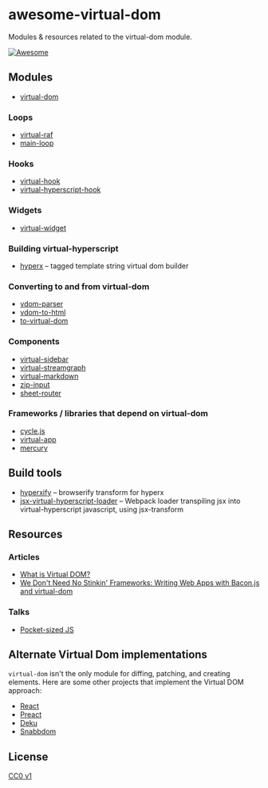 # awesome-virtual-dom
Modules &amp; resources related to the virtual-dom module.

[![Awesome](https://cdn.rawgit.com/sindresorhus/awesome/d7305f38d29fed78fa85652e3a63e154dd8e8829/media/badge.svg)](https://github.com/sindresorhus/awesome)

## Modules

- [virtual-dom](https://www.npmjs.com/package/virtual-dom)

### Loops

- [virtual-raf](https://www.npmjs.com/package/virtual-raf)
- [main-loop](https://www.npmjs.com/package/main-loop)

### Hooks

- [virtual-hook](https://github.com/yoshuawuyts/virtual-hook)
- [virtual-hyperscript-hook](https://www.npmjs.com/package/virtual-hyperscript-hook)

### Widgets

- [virtual-widget](https://github.com/yoshuawuyts/virtual-widget)

### Building virtual-hyperscript

- [hyperx](https://github.com/substack/hyperx) – tagged template string virtual dom builder

### Converting to and from virtual-dom

- [vdom-parser](https://www.npmjs.com/package/vdom-parser)
- [vdom-to-html](https://www.npmjs.com/package/vdom-to-html)
- [to-virtual-dom](https://www.npmjs.com/package/to-virtual-dom)

### Components

- [virtual-sidebar](https://github.com/yoshuawuyts/virtual-sidebar)
- [virtual-streamgraph](https://github.com/yoshuawuyts/virtual-streamgraph)
- [virtual-markdown](https://github.com/yoshuawuyts/virtual-markdown)
- [zip-input](https://github.com/bendrucker/zip-input)
- [sheet-router](https://github.com/yoshuawuyts/sheet-router)

### Frameworks / libraries that depend on virtual-dom

- [cycle.js](https://github.com/cyclejs)
- [virtual-app](http://github.com/sethvincent/virtual-app)
- [mercury](https://github.com/Raynos/mercury)

## Build tools
- [hyperxify](https://github.com/substack/hyperxify) – browserify transform for hyperx
- [jsx-virtual-hyperscript-loader](https://www.npmjs.com/package/jsx-virtual-hyperscript-loader) – Webpack loader transpiling jsx into virtual-hyperscript javascript, using jsx-transform

## Resources

### Articles

- [What is Virtual DOM?](http://jbi.sh/what-is-virtual-dom/)
- [We Don't Need No Stinkin' Frameworks: Writing Web Apps with Bacon.js and virtual-dom](http://blog.javascripting.com/2015/03/11/we-dont-need-no-stinkin-frameworks/)

### Talks

- [Pocket-sized JS](https://www.youtube.com/watch?v=okk0BGV9oY0)



## Alternate Virtual Dom implementations

`virtual-dom` isn't the only module for diffing, patching, and creating elements. Here are some other projects that implement the Virtual DOM approach:

- [React](https://github.com/facebook/react)
- [Preact](https://github.com/developit/preact)
- [Deku](https://github.com/dekujs/deku)
- [Snabbdom](https://github.com/paldepind/snabbdom)

## License

[CC0 v1](LICENSE)
